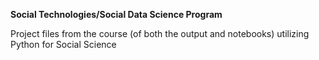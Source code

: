 **Social Technologies/Social Data Science Program** 

Project files from the course (of both the output and notebooks) utilizing Python for Social Science 
